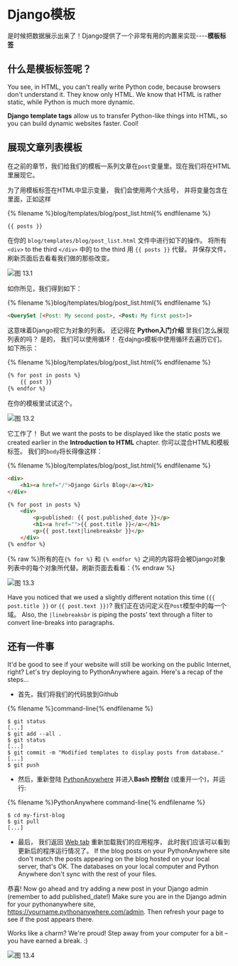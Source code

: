 # Django模板

是时候把数据展示出来了！Django提供了一个非常有用的内置来实现\----**模板标签**

## 什么是模板标签呢？

You see, in HTML, you can't really write Python code, because browsers don't understand it. They know only HTML. We know that HTML is rather static, while Python is much more dynamic.

**Django template tags** allow us to transfer Python-like things into HTML, so you can build dynamic websites faster. Cool!

## 展现文章列表模板

在之前的章节，我们给我们的模板一系列文章在`post`变量里。现在我们将在HTML里展现它。

为了用模板标签在HTML中显示变量， 我们会使用两个大括号， 并将变量包含在里面，正如这样

{% filename %}blog/templates/blog/post_list.html{% endfilename %}

```html
{{ posts }}
```

在你的 `blog/templates/blog/post_list.html` 文件中进行如下的操作。 将所有 `<div>` to the third `</div>` 中的 to the third 用 `{{ posts }}` 代替。 并保存文件，刷新页面后去看看我们做的那些改变。

![图 13.1](images/step1.png)

如你所见，我们得到如下：

{% filename %}blog/templates/blog/post_list.html{% endfilename %}

```html
<QuerySet [<Post: My second post>, <Post: My first post>]>
```

这意味着Django视它为对象的列表。 还记得在 **Python入门介绍** 里我们怎么展现列表的吗？ 是的， 我们可以使用循环！ 在dajngo模板中使用循环去遍历它们。如下所示：

{% filename %}blog/templates/blog/post_list.html{% endfilename %}

```html
{% for post in posts %}
    {{ post }}
{% endfor %}
```

在你的模板里试试这个。

![图 13.2](images/step2.png)

它工作了！ But we want the posts to be displayed like the static posts we created earlier in the **Introduction to HTML** chapter. 你可以混合HTML和模板标签。 我们的`body`将长得像这样：

{% filename %}blog/templates/blog/post_list.html{% endfilename %}

```html
<div>
    <h1><a href="/">Django Girls Blog</a></h1>
</div>

{% for post in posts %}
    <div>
        <p>published: {{ post.published_date }}</p>
        <h1><a href="">{{ post.title }}</a></h1>
        <p>{{ post.text|linebreaksbr }}</p>
    </div>
{% endfor %}
```

{% raw %}所有的在`{% for %}` 和 `{% endfor %}` 之间的内容将会被Django对象列表中的每个对象所代替。刷新页面去看看：{% endraw %}

![图 13.3](images/step3.png)

Have you noticed that we used a slightly different notation this time (`{{ post.title }}` or `{{ post.text }})`? 我们正在访问定义在`Post`模型中的每一个域。 Also, the `|linebreaksbr` is piping the posts' text through a filter to convert line-breaks into paragraphs.

## 还有一件事

It'd be good to see if your website will still be working on the public Internet, right? Let's try deploying to PythonAnywhere again. Here's a recap of the steps…

* 首先，我们将我们的代码放到Github

{% filename %}command-line{% endfilename %}

    $ git status
    [...]
    $ git add --all .
    $ git status
    [...]
    $ git commit -m "Modified templates to display posts from database."
    [...]
    $ git push
    

* 然后，重新登陆 [PythonAnywhere](https://www.pythonanywhere.com/consoles/) 并进入**Bash 控制台** (或重开一个)，并运行:

{% filename %}PythonAnywhere command-line{% endfilename %}

    $ cd my-first-blog
    $ git pull
    [...]
    

* 最后， 我们返回 [Web tab](https://www.pythonanywhere.com/web_app_setup/) 重新加载我们的应用程序， 此时我们应该可以看到更新后的程序运行情况了。 If the blog posts on your PythonAnywhere site don't match the posts appearing on the blog hosted on your local server, that's OK. The databases on your local computer and Python Anywhere don't sync with the rest of your files.

恭喜! Now go ahead and try adding a new post in your Django admin (remember to add published_date!) Make sure you are in the Django admin for your pythonanywhere site, https://yourname.pythonanywhere.com/admin. Then refresh your page to see if the post appears there.

Works like a charm? We're proud! Step away from your computer for a bit – you have earned a break. :)

![图 13.4](images/donut.png)